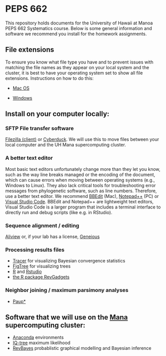 # PEPS 662

This repository holds documents for the University of Hawaii at Manoa PEPS 662 Systematics course. Below is some general information and software we recommend you install for the homework assignments.

## File extensions

To ensure you know what file type you have and to prevent issues with matching the file names as they appear on your local system and the cluster, it is best to have your operating system set to show all file extensions. Instructions on how to do this:

- [Mac OS](https://support.apple.com/guide/mac-help/show-or-hide-filename-extensions-on-mac-mchlp2304/mac)

- [Windows](https://fileinfo.com/help/windows_10_show_file_extensions)


## Install on your computer locally:

### SFTP File transfer software
[Filezilla (client)](https://filezilla-project.org) or [Cyberduck](https://cyberduck.io/download/). We will use this to move files between your local computer and the UH Mana supercomputing cluster.

### A better text editor
Most basic text editors unfortunately change more than they let you know, such as the way line breaks managed or the encoding of the document, which can cause errors when moving between operating systems (e.g., Windows to Linux). They also lack critical tools for troubleshooting error messages from phylogenetic software, such as line numbers. Therefore, use a better text editor. We recommend  [BBEdit](https://www.barebones.com/products/bbedit/) (Mac),  [Notepad++](https://notepad-plus-plus.org) (PC) or [Visual Studio Code](https://code.visualstudio.com). BBEdit and Notepad++ are lightweight text editors, Visual Studio Code is a larger program that includes a terminal interface to directly run and debug scripts (like e.g. in RStudio).

### Sequence alignment / editing
[Aliview](http://www.ormbunkar.se/aliview/downloads/) or, if your lab has a license, [Geneious](https://www.geneious.com/)

### Processing results files
- [Tracer](https://beast.community/tracer) for visualizing Bayesian convergence statistics
- [FigTree](https://github.com/rambaut/figtree/releases) for visualizing trees
- [R](https://www.r-project.org/) and [Rstudio](https://www.rstudio.com/)
- [the R package RevGadgets](https://revbayes.github.io/tutorials/intro/revgadgets.html)

### Neighbor joining / maximum parsimony analyses
- [Paup*](http://phylosolutions.com/paup-test/)

## Software that we will use on the [Mana](https://datascience.hawaii.edu/hpc/) supercomputing cluster:

- [Anaconda](https://anaconda.org/) environments
- [IQ-tree](http://www.iqtree.org/) maximum likelihood
- [RevBayes](https://revbayes.github.io/) probablistic graphical modelling and Bayesian inference
